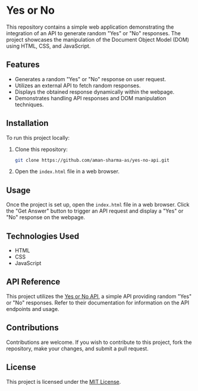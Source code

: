 # Yes or No

This repository contains a simple web application demonstrating the integration of an API to generate random "Yes" or "No" responses. The project showcases the manipulation of the Document Object Model (DOM) using HTML, CSS, and JavaScript.

## Features

- Generates a random "Yes" or "No" response on user request.
- Utilizes an external API to fetch random responses.
- Displays the obtained response dynamically within the webpage.
- Demonstrates handling API responses and DOM manipulation techniques.

## Installation

To run this project locally:

1. Clone this repository:

    ```bash
    git clone https://github.com/aman-sharma-as/yes-no-api.git
    ```

2. Open the `index.html` file in a web browser.

## Usage

Once the project is set up, open the `index.html` file in a web browser. Click the "Get Answer" button to trigger an API request and display a "Yes" or "No" response on the webpage.

## Technologies Used

- HTML
- CSS
- JavaScript

## API Reference

This project utilizes the [Yes or No API](https://yesno.wtf/api), a simple API providing random "Yes" or "No" responses. Refer to their documentation for information on the API endpoints and usage.

## Contributions

Contributions are welcome. If you wish to contribute to this project, fork the repository, make your changes, and submit a pull request.

## License

This project is licensed under the [MIT License](LICENSE).
